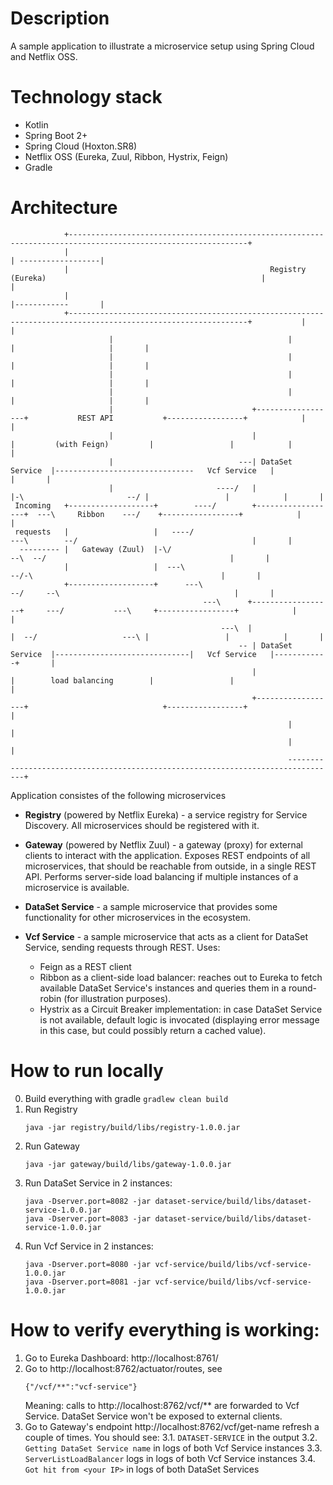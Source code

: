 # Description
A sample application to illustrate a microservice setup using Spring Cloud and Netflix OSS.

# Technology stack
* Kotlin
* Spring Boot 2+
* Spring Cloud (Hoxton.SR8)
* Netflix OSS (Eureka, Zuul, Ribbon, Hystrix, Feign)
* Gradle

# Architecture

```
            +--------------------------------------------------------------------------------------------------------------+
            |                                                                                                              | ------------------|
            |                                             Registry (Eureka)                                                |                   |
            |                                                                                                              |------------       |
            +--------------------------------------------------------------------------------------------------------------+           |       |
                      |                                       |                                                  |                     |       |
                      |                                       |                                                  |                     |       |
                      |                                       |                                                  |                     |       |
                      |                                       |                                                  |                     |       |
                      |                               +------------------+           REST API           +-----------------+            |       |
                      |                               |                  |         (with Feign)         |                 |            |       |
                      |                            ---| DataSet Service  |-------------------------------   Vcf Service   |            |       |
                      |                       ----/   |                  |-\                       --/ |                 |            |       |
 Incoming   +-------------------+        ----/        +------------------+  ---\     Ribbon    ---/    +-----------------+            |       |
 requests   |                   |   ----/                                       ---\        --/                                       |       |
  --------- |   Gateway (Zuul)  |-\/                                                --\  --/                                         |       |
            |                   |  ---\                                               --/-\                                          |       |
            +-------------------+      ---\                                        --/     --\                                       |       |
                                           ---\      +------------------+     ---/           ---\     +-----------------+            |       |
                                               ---\  |                  |  --/                   ---\ |                 |            |       |
                                                   -- | DataSet Service  |------------------------------|   Vcf Service   |------------+       |
                                                      |                  |        load balancing        |                 |                    |
                                                      +------------------+                              +-----------------+                    |
                                                              |                                                                                |
                                                              |                                                                                |
                                                              ---------------------------------------------------------------------------------+
```                                                                                                                                                                                        

Application consistes of the following microservices
* **Registry** (powered by Netflix Eureka) - a service registry for Service Discovery. 
  All microservices should be registered with it.
  
* **Gateway** (powered by Netflix Zuul) - a gateway (proxy) for external clients to interact with the application. 
  Exposes REST endpoints of all microservices, that should be reachable from outside, in a single REST API. 
  Performs server-side load balancing if multiple instances of a microservice is available.
  
* **DataSet Service** - a sample microservice that provides some functionality for other microservices in the ecosystem.
* **Vcf Service** - a sample microservice that acts as a client for DataSet Service, sending requests through REST. 
  Uses:
  * Feign as a REST client
  * Ribbon as a client-side load balancer: reaches out to Eureka to fetch available DataSet Service's instances and 
    queries them in a round-robin (for illustration purposes).
  * Hystrix as a Circuit Breaker implementation: in case DataSet Service is not available, default logic is invocated 
    (displaying error message in this case, but could possibly return a cached value).   


# How to run locally
0. Build everything with gradle
   `gradlew clean build`
1. Run Registry
   ```
   java -jar registry/build/libs/registry-1.0.0.jar
   ```
2. Run Gateway
   ```
   java -jar gateway/build/libs/gateway-1.0.0.jar
   ```
3. Run DataSet Service in 2 instances:
   ```
   java -Dserver.port=8082 -jar dataset-service/build/libs/dataset-service-1.0.0.jar
   java -Dserver.port=8083 -jar dataset-service/build/libs/dataset-service-1.0.0.jar
   ```
4. Run Vcf Service in 2 instances:
   ```
   java -Dserver.port=8080 -jar vcf-service/build/libs/vcf-service-1.0.0.jar
   java -Dserver.port=8081 -jar vcf-service/build/libs/vcf-service-1.0.0.jar
   ```
   
# How to verify everything is working:
1. Go to Eureka Dashboard: http://localhost:8761/
2. Go to http://localhost:8762/actuator/routes, see
   ```
   {"/vcf/**":"vcf-service"}
   ```
   Meaning: calls to http://localhost:8762/vcf/** are forwarded to Vcf Service. DataSet Service won't be exposed
   to external clients.
3. Go to Gateway's endpoint http://localhost:8762/vcf/get-name refresh a couple of times. You should see:
   3.1. `DATASET-SERVICE` in the output
   3.2. `Getting DataSet Service name` in logs of both Vcf Service instances
   3.3. `ServerListLoadBalancer` logs in logs of both Vcf Service instances
   3.4. `Got hit from <your IP>` in logs of both DataSet Services